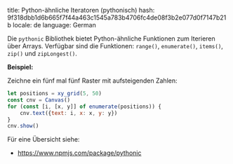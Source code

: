 title: Python-ähnliche Iteratoren (pythonisch)
hash: 9f318dbb1d6b665f7f44a463c1545a783b4706fc4de08f3b2e077d0f7147b21b
locale: de
language: German

Die `pythonic` Bibliothek bietet Python-ähnliche Funktionen zum Iterieren über Arrays. Verfügbar sind die Funktionen: `range()`, `enumerate()`, `items()`, `zip()` und `zipLongest()`.

__Beispiel:__

Zeichne ein fünf mal fünf Raster mit aufsteigenden Zahlen:

```js
let positions = xy_grid(5, 50)
const cnv = Canvas()
for (const [i, [x, y]] of enumerate(positions)) {
    cnv.text({text: i, x: x, y: y})
}
cnv.show()
```

Für eine Übersicht siehe:

- <https://www.npmjs.com/package/pythonic>